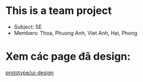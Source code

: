 # This is a team project

- Subject: SE
- Members: Thoa, Phuong Anh, Viet Anh, Hai, Phong

# Xem các page đã design:

[prototype/ui-design](https://vietanhdev.com/iCT-Flashcard/prototype/ui-design.html)